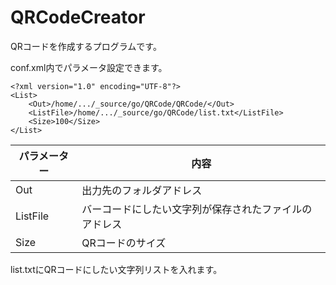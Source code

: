 # QRCodeCreator
QRコードを作成するプログラムです。

conf.xml内でパラメータ設定できます。

```
<?xml version="1.0" encoding="UTF-8"?>
<List>
	<Out>/home/.../_source/go/QRCode/QRCode/</Out>
	<ListFile>/home/.../_source/go/QRCode/list.txt</ListFile>
	<Size>100</Size>
</List>
```
|パラメーター|内容|
|----|----|
|Out|出力先のフォルダアドレス|
|ListFile|バーコードにしたい文字列が保存されたファイルのアドレス|
|Size|QRコードのサイズ|


list.txtにQRコードにしたい文字列リストを入れます。